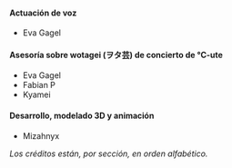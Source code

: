 #### Actuación de voz

- Eva Gagel

#### Asesoría sobre wotagei (ヲタ芸) de concierto de °C-ute

- Eva Gagel
- Fabian P
- Kyamei

#### Desarrollo, modelado 3D y animación

- Mizahnyx

*Los créditos están, por sección, en orden alfabético.*

